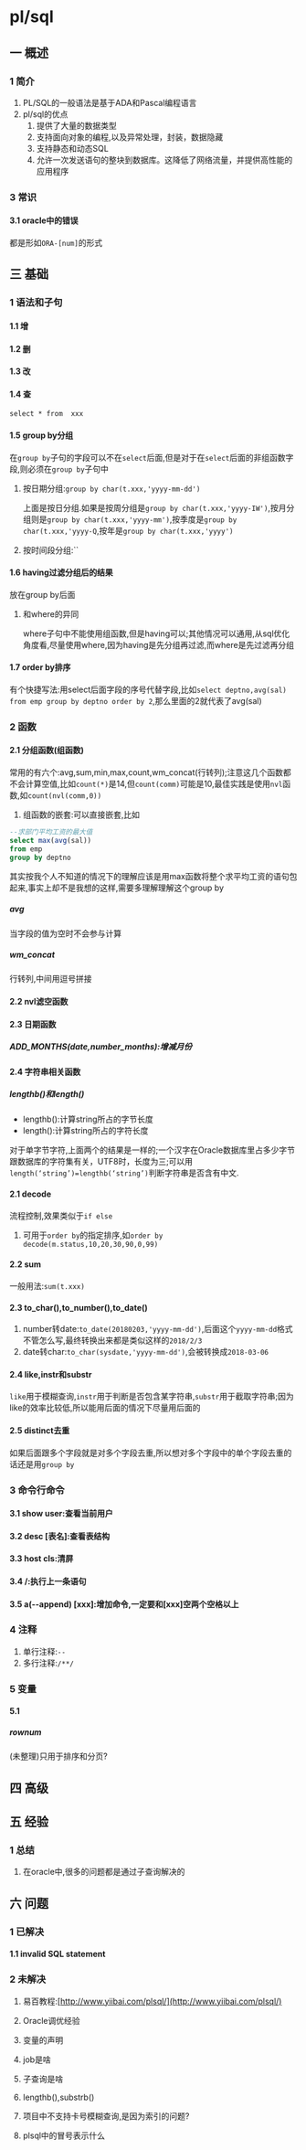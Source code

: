 # pl/sql
## 一 概述
### 1 简介
1. PL/SQL的一般语法是基于ADA和Pascal编程语言
1. pl/sql的优点
    1. 提供了大量的数据类型
    2. 支持面向对象的编程,以及异常处理，封装，数据隐藏
    3. 支持静态和动态SQL
    4. 允许一次发送语句的整块到数据库。这降低了网络流量，并提供高性能的应用程序

### 3 常识
#### 3.1 oracle中的错误
都是形如`ORA-[num]`的形式

## 三 基础
### 1 语法和子句
#### 1.1 增
#### 1.2 删
#### 1.3 改
#### 1.4 查
`select * from  xxx`
#### 1.5 group by分组
在`group by`子句的字段可以不在`select`后面,但是对于在`select`后面的非组函数字段,则必须在`group by`子句中
1. 按日期分组:`group by char(t.xxx,'yyyy-mm-dd')`

    上面是按日分组.如果是按周分组是`group by char(t.xxx,'yyyy-IW')`,按月分组则是`group by char(t.xxx,'yyyy-mm')`,按季度是`group by char(t.xxx,'yyyy-Q`,按年是`group by char(t.xxx,'yyyy')`

2. 按时间段分组:``
#### 1.6 having过滤分组后的结果
放在group by后面
1. 和where的异同

    where子句中不能使用组函数,但是having可以;其他情况可以通用,从sql优化角度看,尽量使用where,因为having是先分组再过滤,而where是先过滤再分组
    
#### 1.7 order by排序
有个快捷写法:用select后面字段的序号代替字段,比如`select deptno,avg(sal) from emp group by deptno order by 2`,那么里面的2就代表了avg(sal)

### 2 函数
#### 2.1 分组函数(组函数)
常用的有六个:avg,sum,min,max,count,wm_concat(行转列);注意这几个函数都不会计算空值,比如`count(*)`是14,但`count(comm)`可能是10,最佳实践是使用`nvl`函数,如`count(nvl(comm,0))`
1. 组函数的嵌套:可以直接嵌套,比如
```sql
--求部门平均工资的最大值
select max(avg(sal))
from emp
group by deptno
```
其实按我个人不知道的情况下的理解应该是用max函数将整个求平均工资的语句包起来,事实上却不是我想的这样,需要多理解理解这个group by

##### avg
当字段的值为空时不会参与计算

##### wm_concat
行转列,中间用逗号拼接

#### 2.2 nvl滤空函数

#### 2.3 日期函数
##### ADD_MONTHS(date,number_months):增减月份

#### 2.4 字符串相关函数
##### lengthb()和length()
- lengthb():计算string所占的字节长度
- length():计算string所占的字符长度

对于单字节字符,上面两个的结果是一样的;一个汉字在Oracle数据库里占多少字节跟数据库的字符集有关，UTF8时，长度为三;可以用`length(‘string’)=lengthb(‘string’)`判断字符串是否含有中文.

#### 2.1 decode
流程控制,效果类似于`if else`
1. 可用于`order by`的指定排序,如`order by decode(m.status,10,20,30,90,0,99)`

#### 2.2 sum
一般用法:`sum(t.xxx)`

#### 2.3 to_char(),to_number(),to_date()
1. number转date:`to_date(20180203,'yyyy-mm-dd')`,后面这个`yyyy-mm-dd`格式不管怎么写,最终转换出来都是类似这样的`2018/2/3`
2. date转char:`to_char(sysdate,'yyyy-mm-dd')`,会被转换成`2018-03-06`

#### 2.4 like,instr和substr
`like`用于模糊查询,`instr`用于判断是否包含某字符串,`substr`用于截取字符串;因为like的效率比较低,所以能用后面的情况下尽量用后面的

#### 2.5 distinct去重
如果后面跟多个字段就是对多个字段去重,所以想对多个字段中的单个字段去重的话还是用`group by`

### 3 命令行命令
#### 3.1 show user:查看当前用户
#### 3.2 desc [表名]:查看表结构
#### 3.3 host cls:清屏
#### 3.4 /:执行上一条语句
#### 3.5 a(--append) [xxx]:增加命令,一定要和[xxx]空两个空格以上

### 4 注释
1. 单行注释:`--`
2. 多行注释:`/**/`

### 5 变量
#### 5.1 
##### rownum
(未整理)只用于排序和分页?

## 四 高级

## 五 经验
### 1 总结
1. 在oracle中,很多的问题都是通过子查询解决的

## 六 问题
### 1 已解决
#### 1.1 invalid SQL statement

### 2 未解决
1. 易百教程:[http://www.yiibai.com/plsql/](http://www.yiibai.com/plsql/)
2. Oracle调优经验
3. 变量的声明
4. job是啥
5. 子查询是啥

6. lengthb(),substrb()

7. 项目中不支持卡号模糊查询,是因为索引的问题?
8. plsql中的冒号表示什么